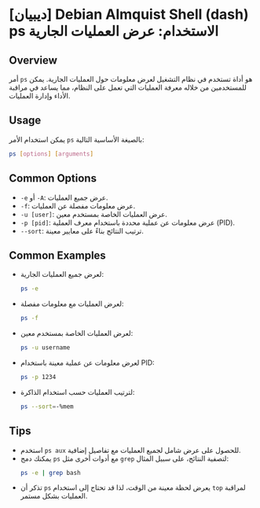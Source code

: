 # [ديبيان] Debian Almquist Shell (dash) ps الاستخدام: عرض العمليات الجارية

## Overview
أمر `ps` هو أداة تستخدم في نظام التشغيل لعرض معلومات حول العمليات الجارية. يمكن للمستخدمين من خلاله معرفة العمليات التي تعمل على النظام، مما يساعد في مراقبة الأداء وإدارة العمليات.

## Usage
يمكن استخدام الأمر `ps` بالصيغة الأساسية التالية:

```bash
ps [options] [arguments]
```

## Common Options
- `-e` أو `-A`: عرض جميع العمليات.
- `-f`: عرض معلومات مفصلة عن العمليات.
- `-u [user]`: عرض العمليات الخاصة بمستخدم معين.
- `-p [pid]`: عرض معلومات عن عملية محددة باستخدام معرف العملية (PID).
- `--sort`: ترتيب النتائج بناءً على معايير معينة.

## Common Examples
- لعرض جميع العمليات الجارية:
    ```bash
    ps -e
    ```

- لعرض العمليات مع معلومات مفصلة:
    ```bash
    ps -f
    ```

- لعرض العمليات الخاصة بمستخدم معين:
    ```bash
    ps -u username
    ```

- لعرض معلومات عن عملية معينة باستخدام PID:
    ```bash
    ps -p 1234
    ```

- لترتيب العمليات حسب استخدام الذاكرة:
    ```bash
    ps --sort=-%mem
    ```

## Tips
- استخدم `ps aux` للحصول على عرض شامل لجميع العمليات مع تفاصيل إضافية.
- يمكنك دمج `ps` مع أدوات أخرى مثل `grep` لتصفية النتائج، على سبيل المثال:
    ```bash
    ps -e | grep bash
    ```
- تذكر أن `ps` يعرض لحظة معينة من الوقت، لذا قد تحتاج إلى استخدام `top` لمراقبة العمليات بشكل مستمر.